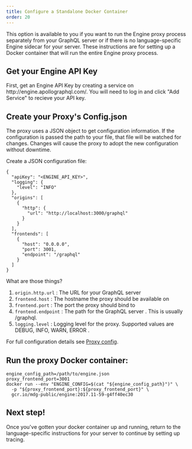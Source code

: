 ```yaml
---
title: Configure a Standalone Docker Container
order: 20
---
```


This option is available to you if you want to run the Engine proxy process separately from your GraphQL server or if there is no language-specific Engine sidecar for your server. These instructions are for setting up a Docker container that will run the entire Engine proxy process.

<h2 id="get-api-key" title="Get your API Key">Get your Engine API Key</h2>
First, get an Engine API Key by creating a service on http://engine.apollographql.com/. You will need to log in and click "Add Service" to recieve your API key.

<h2 id="create-config-json" title="Create your Config.json">Create your Proxy's Config.json</h2>
The proxy uses a JSON object to get configuration information. If the configuration is passed the path to your file, that file will be watched for changes. Changes will cause the proxy to adopt the new configuration without downtime.

Create a JSON configuration file:

```
{
  "apiKey": "<ENGINE_API_KEY>",
  "logging": {
    "level": "INFO"
  },
  "origins": [
    {
      "http": {
        "url": "http://localhost:3000/graphql"
      }
    }
  ],
  "frontends": [
    {
      "host": "0.0.0.0",
      "port": 3001,
      "endpoint": "/graphql"
    }
  ]
}
```

What are those things?
1. `origin.http.url` : The URL for your GraphQL server
2. `frontend.host` : The hostname the proxy should be available on
3. `frontend.port` : The port the proxy should bind to
4. `frontend.endpoint` : The path for the GraphQL server . This is usually /graphql.
5. `logging.level` : Logging level for the proxy. Supported values are DEBUG, INFO, WARN, ERROR .

For full configuration details see [Proxy config](/proto-doc.html).

<h2 id="run-the-proxy" title="Run the Proxy">Run the proxy Docker container:</h2>

```
engine_config_path=/path/to/engine.json
proxy_frontend_port=3001
docker run --env "ENGINE_CONFIG=$(cat "${engine_config_path}")" \
  -p "${proxy_frontend_port}:${proxy_frontend_port}" \
  gcr.io/mdg-public/engine:2017.11-59-g4ff40ec30
```


<h2 id="view-metrics-in-engine" title="View Metrics in Engine">Next step!</h2>
Once you've gotten your docker container up and running, return to the language-specific instructions for your server to continue by setting up tracing.
